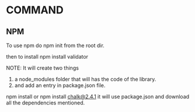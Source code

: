 # COMMAND

## NPM
To use npm
do npm init
from the root dir.

then to install
npm install validator

NOTE: It will create two things
1. a node_modules folder that will has the code of the library.
2. and add an entry in package.json file.


npm install or  npm install chalk@2.4.1
it will use package.json and download all the dependencies mentioned.